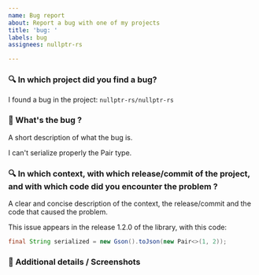 ```yaml
---
name: Bug report
about: Report a bug with one of my projects
title: 'bug: '
labels: bug
assignees: nullptr-rs

---
```

### 🔍 In which project did you find a bug?
I found a bug in the project: `nullptr-rs/nullptr-rs`

### 🐛 What's the bug ?
A short description of what the bug is.

I can't serialize properly the Pair type.

### 🔍 In which context, with which release/commit of the project, and with which code did you encounter the problem ?
A clear and concise description of the context, the release/commit and the code that caused the problem.

This issue appears in the release 1.2.0 of the library, with this code:
```java
final String serialized = new Gson().toJson(new Pair<>(1, 2));
```

### 📸 Additional details / Screenshots